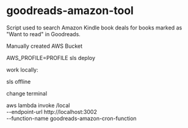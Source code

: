 # goodreads-amazon-tool
Script used to search Amazon Kindle book deals for books marked as "Want to read" in Goodreads. 

Manually created AWS Bucket 

AWS_PROFILE=PROFILE sls deploy


work locally:

sls offline

change terminal

aws lambda invoke /local \
  --endpoint-url http://localhost:3002 \
  --function-name goodreads-amazon-cron-function
